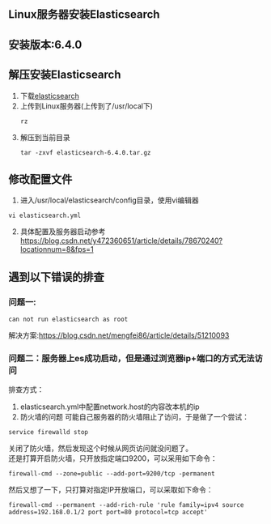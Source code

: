 ## Linux服务器安装Elasticsearch
## 安装版本:6.4.0
## 解压安装Elasticsearch
1. 下载[elasticsearch](https://www.elastic.co/downloads/elasticsearch)
2. 上传到Linux服务器(上传到了/usr/local下)
    ```
    rz
    ```
3. 解压到当前目录
    ```
    tar -zxvf elasticsearch-6.4.0.tar.gz
    ```
## 修改配置文件
1. 进入/usr/local/elasticsearch/config目录，使用vi编辑器
```
vi elasticsearch.yml
```

2. 具体配置及服务器启动参考
https://blog.csdn.net/y472360651/article/details/78670240?locationnum=8&fps=1

## 遇到以下错误的排查
### 问题一:
```
can not run elasticsearch as root
```
解决方案:https://blog.csdn.net/mengfei86/article/details/51210093

### 问题二：服务器上es成功启动，但是通过浏览器ip+端口的方式无法访问
排查方式：
1. elasticsearch.yml中配置network.host的内容改本机的ip
2. 防火墙的问题
可能自己服务器的防火墙阻止了访问，于是做了一个尝试：
```
service firewalld stop
```
关闭了防火墙，然后发现这个时候从网页访问就没问题了。<br/>
还是打算开启防火墙，只开放指定端口9200，可以采用如下命令：
```
firewall-cmd --zone=public --add-port=9200/tcp -permanent
```
然后又想了一下，只打算对指定IP开放端口，可以采取如下命令：
```
firewall-cmd --permanent --add-rich-rule 'rule family=ipv4 source address=192.168.0.1/2 port port=80 protocol=tcp accept'
```


